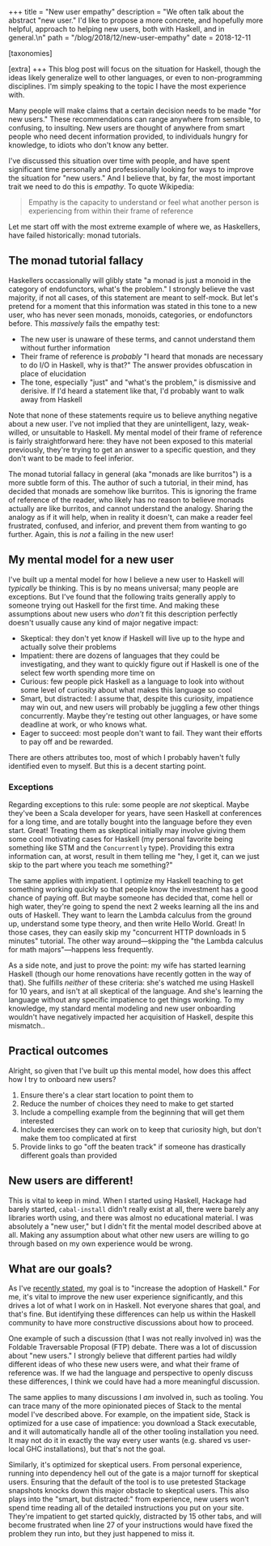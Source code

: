 +++
title = "New user empathy"
description = "We often talk about the abstract \"new user.\" I'd like to propose a more concrete, and hopefully more helpful, approach to helping new users, both with Haskell, and in general.\n"
path = "/blog/2018/12/new-user-empathy"
date = 2018-12-11

[taxonomies]

[extra]
+++
This blog post will focus on the situation for Haskell, though the
ideas likely generalize well to other languages, or even to
non-programming disciplines. I'm simply speaking to the topic I have
the most experience with.

Many people will make claims that a certain decision needs to be made
"for new users." These recommendations can range anywhere from
sensible, to confusing, to insulting. New users are thought of
anywhere from smart people who need decent information provided, to
individuals hungry for knowledge, to idiots who don't know any better.

I've discussed this situation over time with people, and have spent
significant time personally and professionally looking for ways to
improve the situation for "new users." And I believe that, by far, the
most important trait we need to do this is _empathy_. To quote
Wikipedia:

> Empathy is the capacity to understand or feel what another person is
> experiencing from within their frame of reference

Let me start off with the most extreme example of where we, as
Haskellers, have failed historically: monad tutorials.

## The monad tutorial fallacy

Haskellers occassionally will glibly state "a monad is just a monoid
in the category of endofunctors, what's the problem." I strongly
believe the vast majority, if not all cases, of this statement are
meant to self-mock. But let's pretend for a moment that this
information was stated in this tone to a new user, who has never seen
monads, monoids, categories, or endofunctors before. This _massively_
fails the empathy test:

* The new user is unaware of these terms, and cannot understand them
  without further information
* Their frame of reference is _probably_ "I heard that monads are
  necessary to do I/O in Haskell, why is that?" The answer provides
  obfuscation in place of elucidation
* The tone, especially "just" and "what's the problem," is dismissive
  and derisive. If I'd heard a statement like that, I'd probably want
  to walk away from Haskell

Note that none of these statements require us to believe anything
negative about a new user. I've not implied that they are
unintelligent, lazy, weak-willed, or unsuitable to Haskell. My mental
model of their frame of reference is fairly straightforward here: they
have not been exposed to this material previously, they're trying to
get an answer to a specific question, and they don't want to be made
to feel inferior.

The monad tutorial fallacy in general (aka "monads are like burritos")
is a more subtle form of this. The author of such a tutorial, in their
mind, has decided that monads are somehow like burritos. This is
ignoring the frame of reference of the reader, who likely has no
reason to believe monads actually are like burritos, and cannot
understand the analogy. Sharing the analogy as if it will help, when
in reality it doesn't, can make a reader feel frustrated, confused,
and inferior, and prevent them from wanting to go further. Again, this
is _not_ a failing in the new user!

## My mental model for a new user

I've built up a mental model for how I believe a new user to Haskell
will _typically_ be thinking. This is by no means universal; many
people are exceptions. But I've found that the following traits
generally apply to someone trying out Haskell for the first time. And
making these assumptions about new users who _don't_ fit this
description perfectly doesn't usually cause any kind of major negative
impact:

* Skeptical: they don't yet know if Haskell will live up to the hype
  and actually solve their problems
* Impatient: there are dozens of languages that they could be
  investigating, and they want to quickly figure out if Haskell is one
  of the select few worth spending more time on
* Curious: few people pick Haskell as a language to look into without
  some level of curiosity about what makes this language so cool
* Smart, but distracted: I assume that, despite this curiosity,
  impatience may win out, and new users will probably be juggling a
  few other things concurrently. Maybe they're testing out other
  languages, or have some deadline at work, or who knows what.
* Eager to succeed: most people don't want to fail. They want their
  efforts to pay off and be rewarded.

There are others attributes too, most of which I probably haven't
fully identified even to myself. But this is a decent starting point.

### Exceptions

Regarding exceptions to this rule: some people are _not_
skeptical. Maybe they've been a Scala developer for years, have seen
Haskell at conferences for a long time, and are totally bought into
the language before they even start. Great! Treating them as skeptical
initially may involve giving them some cool motivating cases for
Haskell (my personal favorite being something like STM and the
`Concurrently` type). Providing this extra information can, at worst,
result in them telling me "hey, I get it, can we just skip to the part
where you teach me something?"

The same applies with impatient. I optimize my Haskell teaching to get
something working quickly so that people know the investment has a
good chance of paying off. But maybe someone has decided that, come
hell or high water, they're going to spend the next 2 weeks learning
all the ins and outs of Haskell. They want to learn the Lambda
calculus from the ground up, understand some type theory, and then
write Hello World. Great! In those cases, they can easily skip my
"concurrent HTTP downloads in 5 minutes" tutorial. The other way
around&mdash;skipping the "the Lambda calculus for math
majors"&mdash;happens less frequently.

As a side note, and just to prove the point: my wife has started
learning Haskell (though our home renovations have recently gotten in
the way of that). She fulfills _neither_ of these criteria: she's
watched me using Haskell for 10 years, and isn't at all skeptical of
the language. And she's learning the language without any specific
impatience to get things working. To my knowledge, my standard mental
modeling and new user onboarding wouldn't have negatively impacted her
acquisition of Haskell, despite this mismatch..

## Practical outcomes

Alright, so given that I've built up this mental model, how does this
affect how I try to onboard new users?

1. Ensure there's a clear start location to point them to
2. Reduce the number of choices they need to make to get started
3. Include a compelling example from the beginning that will get them interested
4. Include exercises they can work on to keep that curiosity high, but
   don't make them too complicated at first
5. Provide links to go "off the beaten track" if someone has
   drastically different goals than provided

## New users are different!

This is vital to keep in mind. When I started using Haskell, Hackage
had barely started, `cabal-install` didn't really exist at all, there
were barely any libraries worth using, and there was almost no
educational material. I was absolutely a "new user," but I didn't fit
the mental model described above at all. Making any assumption about
what other new users are willing to go through based on my own
experience would be wrong.

## What are our goals?

As I've [recently
stated](https://www.snoyman.com/blog/2018/11/stackage-history-philosophy-future),
my goal is to "increase the adoption of Haskell." For me, it's vital
to improve the new user experience significantly, and this drives a
lot of what I work on in Haskell. Not everyone shares that goal, and
that's fine. But identifying these differences can help us within the
Haskell community to have more constructive discussions about how to
proceed.

One example of such a discussion (that I was not really involved in)
was the Foldable Traversable Proposal (FTP) debate. There was a lot of
discussion about "new users." I strongly believe that different
parties had wildly different ideas of who these new users were, and
what their frame of reference was. If we had the language and
perspective to openly discuss these differences, I think we could have
had a more meaningful discussion.

The same applies to many discussions I _am_ involved in, such as
tooling. You can trace many of the more opinionated pieces of Stack to
the mental model I've described above. For example, on the impatient
side, Stack is optimized for a use case of impatience: you download a
Stack executable, and it will automatically handle all of the other
tooling installation you need. It may not do it in exactly the way
every user wants (e.g. shared vs user-local GHC installations), but
that's not the goal.

Similarly, it's optimized for skeptical users. From personal
experience, running into dependency hell out of the gate is a major
turnoff for skeptical users. Ensuring that the default of the tool is
to use pretested Stackage snapshots knocks down this major obstacle to
skeptical users. This also plays into the "smart, but distracted:"
from experience, new users won't spend time reading all of the
detailed instructions you put on your site. They're impatient to get
started quickly, distracted by 15 other tabs, and will become
frustrated when line 27 of your instructions would have fixed the
problem they run into, but they just happened to miss it.

